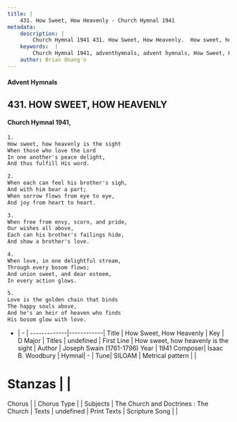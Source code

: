 ```yaml
---
title: |
    431. How Sweet, How Heavenly - Church Hymnal 1941
metadata:
    description: |
        Church Hymnal 1941 431. How Sweet, How Heavenly.  How sweet, how heavenly is the sight  When those who love the Lord  In one another's peace delight,  And thus fulfill His word. 
    keywords:  |
        Church Hymnal 1941, adventhymnals, advent hymnals, How Sweet, How Heavenly, How sweet, how heavenly is the sight. 
    author: Brian Onang'o
---
```


#### Advent Hymnals
## 431. HOW SWEET, HOW HEAVENLY
####  Church Hymnal 1941,

```txt
1.
How sweet, how heavenly is the sight 
When those who love the Lord 
In one another's peace delight, 
And thus fulfill His word. 

2.
When each can feel his brother's sigh, 
And with him bear a part; 
When sorrow flows from eye to eye, 
And joy from heart to heart. 

3.
When free from envy, scorn, and pride, 
Our wishes all above, 
Each can his brother's failings hide, 
And show a brother's love. 

4.
When love, in one delightful stream, 
Through every bosom flows; 
And union sweet, and dear esteem, 
In every action glows. 

5.
Love is the golden chain that binds 
The happy souls above, 
And he's an heir of heaven who finds 
His bosom glow with love.

```

- |   -  |
-------------|------------|
Title | How Sweet, How Heavenly |
Key | D Major |
Titles | undefined |
First Line | How sweet, how heavenly is the sight |
Author | Joseph Swain (1761-1796)
Year | 1941
Composer| Isaac B. Woodbury |
Hymnal|  - |
Tune| SILOAM |
Metrical pattern | |
# Stanzas |  |
Chorus |  |
Chorus Type |  |
Subjects | The Church and Doctrines : The Church |
Texts | undefined |
Print Texts | 
Scripture Song |  |
    
